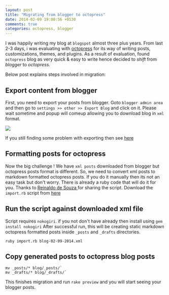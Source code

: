 ```yaml
---
layout: post
title: "Migrating from blogger to octopress"
date: 2014-02-09 19:00:56 +0530
comments: true
categories: octopress, blogger
---
```

I was happily writing my blog at `blogspot` almost three plus years. From last 2-3 days, i was evaluating with [octopress](http://octopress.org) for its way of writing posts, customizations, themes, and plugins. As a result of evaluation, found `octopress` blog as very quick & easy to write hence decided to  *shift* from *blogger* to *octopress*.

Below post explains steps involved in migration:

## Export content from blogger
First, you need to export your posts from blogger.
Goto `blogger admin area` and then go to `settings >> other >> Export Blog` and click on it. Please wait sometime and popup will comeup allowing you to download blog in `xml` format.


<img src="{{ root_url }}/images/export-blog.png" />

If you still finding some problem with exporting then see [here](http://www.freetech4teachers.com/2013/01/how-to-export-your-blogger-and.html)

## Formatting posts for octopress
Now the big challenge ! We have `xml posts` downloaded from blogger but octopress posts format is different.
So, we need to convert xml posts to markdown formatted octopress posts.
If you do it manually then its not an easy task but don't worry. There is already a ruby code that will do it for you.
Thanks to [Reinaldo de Souza ](https://gist.github.com/juniorz) for sharing the script. Download the `import.rb` script from [here](https://gist.github.com/baldowl/1578928)

## Run the script against downloaded xml file
Script requires `nokogiri`. if you not don't have already then install using `gem install nokogiri`
After successful run, this will be creating static markdown octopress formatted posts inside `_posts` and `_drafts` directories.
```
ruby import.rb blog-02-09-2014.xml
```
## Copy generated posts to octopress blog posts
```
mv _posts/* blog/_posts/`
mv _drafts/* blog/_drafts/`
```
This finishes migration and run `rake preview` and you will start seeing your blogger posts.
